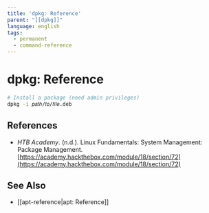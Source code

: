 ```yaml
---
title: 'dpkg: Reference'
parent: "[[dpkg]]"
language: english
tags:
  - permanent
  - command-reference
---
```


# dpkg: Reference

```bash
# Install a package (need admin privileges)
dpkg -i 𝑝𝑎𝑡ℎ/𝑡𝑜/𝑓𝑖𝑙𝑒.deb
```

## References

- _HTB Academy_. (n.d.). <span class="reference-title">Linux Fundamentals: System Management: Package Management</span>. [https://academy.hackthebox.com/module/18/section/72](https://academy.hackthebox.com/module/18/section/72)

## See Also

- [[apt-reference|apt: Reference]]
